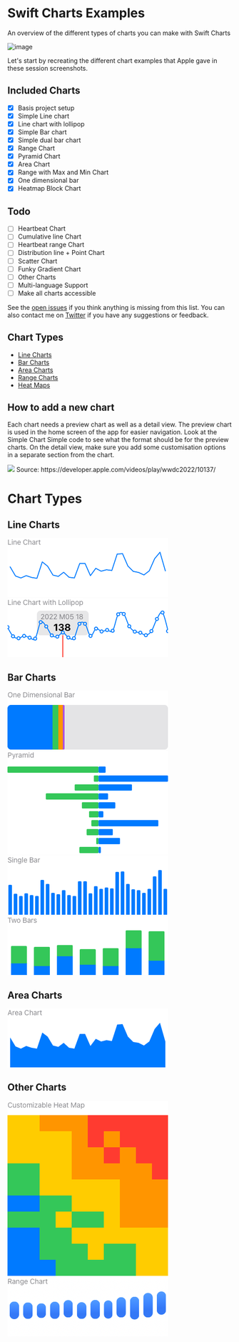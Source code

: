 # Swift Charts Examples
An overview of the different types of charts you can make with Swift Charts

<img width="1511" alt="image" src="https://user-images.githubusercontent.com/170948/173253882-1a80b934-a0b9-4acb-a290-a299ae3fdd7d.png">

Let's start by recreating the different chart examples that Apple gave in these session screenshots.

## Included Charts

- [x] Basis project setup
- [x] Simple Line chart
- [x] Line chart with lollipop
- [x] Simple Bar chart
- [x] Simple dual bar chart
- [x] Range Chart
- [x] Pyramid Chart
- [x] Area Chart
- [x] Range with Max and Min Chart
- [x] One dimensional bar
- [x] Heatmap Block Chart

## Todo
- [ ] Heartbeat Chart
- [ ] Cumulative line Chart
- [ ] Heartbeat range Chart
- [ ] Distribution line + Point Chart
- [ ] Scatter Chart
- [ ] Funky Gradient Chart
- [ ] Other Charts
- [ ] Multi-language Support
- [ ] Make all charts accessible

See the [open issues](https://github.com/jordibruin/SwiftChartExamples/issues) if you think anything is missing from this list. You can also contact me on [Twitter](https://www.twitter.com/jordibruin) if you have any suggestions or feedback.

## Chart Types

- [Line Charts](https://github.com/jordibruin/SwiftChartExamples/tree/main/Swift%20Charts%20Examples/Charts/LineCharts)
- [Bar Charts](https://github.com/jordibruin/SwiftChartExamples/tree/main/Swift%20Charts%20Examples/Charts/BarCharts)
- [Area Charts](https://github.com/jordibruin/SwiftChartExamples/tree/main/Swift%20Charts%20Examples/Charts/AreaCharts)
- [Range Charts](https://github.com/jordibruin/SwiftChartExamples/tree/main/Swift%20Charts%20Examples/Charts/RangeCharts)
- [Heat Maps](https://github.com/jordibruin/SwiftChartExamples/tree/main/Swift%20Charts%20Examples/Charts/HeatMap)

## How to add a new chart

Each chart needs a preview chart as well as a detail view. The preview chart is used in the home screen of the app for easier navigation. Look at the Simple Chart Simple code to see what the format should be for the preview charts. On the detail view, make sure you add some customisation options in a separate section from the chart.

<img src="images/charts_wwdc_slide.png">
Source: https://developer.apple.com/videos/play/wwdc2022/10137/

# Chart Types

## Line Charts

![Line Chart](images/charts/line/singleLine.png)
![Line Chart with Lollipop](images/charts/line/singleLineLollipop.png)

## Bar Charts

![One Dimensional Bar](images/charts/bar/oneDimensionalBar.png)
![Pyramid](images/charts/bar/pyramid.png)
![Single Bar](images/charts/bar/singleBar.png)
![Two Bars](images/charts/bar/twoBars.png)

## Area Charts

![Area Chart](images/charts/area/areaSimple.png)

## Other Charts

![Customizable Heat Map](images/charts/heatMap/customizeableHeatMap.png)
![Range Chart](images/charts/range/rangeSimple.png)
